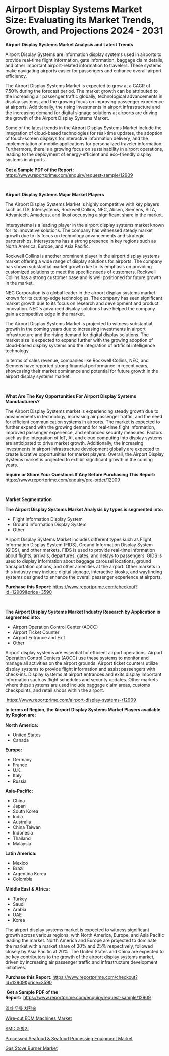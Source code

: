 <p><h1>Airport Display Systems Market Size: Evaluating its Market Trends, Growth, and Projections 2024 - 2031</h1></p><p><strong>Airport Display Systems Market Analysis and Latest Trends</strong></p>
<p><p>Airport Display Systems are information display systems used in airports to provide real-time flight information, gate information, baggage claim details, and other important airport-related information to travelers. These systems make navigating airports easier for passengers and enhance overall airport efficiency.</p><p>The Airport Display Systems Market is expected to grow at a CAGR of 7.50% during the forecast period. The market growth can be attributed to the increasing air passenger traffic globally, technological advancements in display systems, and the growing focus on improving passenger experience at airports. Additionally, the rising investments in airport infrastructure and the increasing demand for digital signage solutions at airports are driving the growth of the Airport Display Systems Market.</p><p>Some of the latest trends in the Airport Display Systems Market include the integration of cloud-based technologies for real-time updates, the adoption of touch-screen displays for interactive information delivery, and the implementation of mobile applications for personalized traveler information. Furthermore, there is a growing focus on sustainability in airport operations, leading to the deployment of energy-efficient and eco-friendly display systems in airports.</p></p>
<p><strong>Get a Sample PDF of the Report:&nbsp;</strong> <a href="https://www.reportprime.com/enquiry/request-sample/12909">https://www.reportprime.com/enquiry/request-sample/12909</a></p>
<p>&nbsp;</p>
<p><strong>Airport Display Systems Major Market Players</strong></p>
<p><p>The Airport Display Systems Market is highly competitive with key players such as ITS, Intersystems, Rockwell Collins, NEC, Absen, Siemens, SITA, Advantech, Amadeus, and Ikusi occupying a significant share in the market. </p><p>Intersystems is a leading player in the airport display systems market known for its innovative solutions. The company has witnessed steady market growth due to its focus on technology advancements and strategic partnerships. Intersystems has a strong presence in key regions such as North America, Europe, and Asia Pacific.</p><p>Rockwell Collins is another prominent player in the airport display systems market offering a wide range of display solutions for airports. The company has shown substantial market growth due to its emphasis on providing customized solutions to meet the specific needs of customers. Rockwell Collins has a strong customer base and is well positioned for future growth in the market.</p><p>NEC Corporation is a global leader in the airport display systems market known for its cutting-edge technologies. The company has seen significant market growth due to its focus on research and development and product innovation. NEC's advanced display solutions have helped the company gain a competitive edge in the market.</p><p>The Airport Display Systems Market is projected to witness substantial growth in the coming years due to increasing investments in airport infrastructure and the rising demand for digital display solutions. The market size is expected to expand further with the growing adoption of cloud-based display systems and the integration of artificial intelligence technology. </p><p>In terms of sales revenue, companies like Rockwell Collins, NEC, and Siemens have reported strong financial performance in recent years, showcasing their market dominance and potential for future growth in the airport display systems market.</p></p>
<p>&nbsp;</p>
<p><strong>What Are The Key Opportunities For Airport Display Systems Manufacturers?</strong></p>
<p><p>The Airport Display Systems market is experiencing steady growth due to advancements in technology, increasing air passenger traffic, and the need for efficient communication systems in airports. The market is expected to further expand with the growing demand for real-time flight information, improved passenger experience, and enhanced security measures. Factors such as the integration of IoT, AI, and cloud computing into display systems are anticipated to drive market growth. Additionally, the increasing investments in airport infrastructure development globally are expected to create lucrative opportunities for market players. Overall, the Airport Display Systems market is projected to exhibit significant growth in the coming years.</p></p>
<p><strong>Inquire or Share Your Questions If Any Before Purchasing This Report:</strong> <a href="https://www.reportprime.com/enquiry/pre-order/12909">https://www.reportprime.com/enquiry/pre-order/12909</a></p>
<p>&nbsp;</p>
<p><strong>Market Segmentation</strong></p>
<p><strong>The Airport Display Systems Market Analysis by types is segmented into:</strong></p>
<p><ul><li>Flight Information Display System</li><li>Ground Information Display System</li><li>Other</li></ul></p>
<p><p>Airport Display Systems Market includes different types such as Flight Information Display System (FIDS), Ground Information Display System (GIDS), and other markets. FIDS is used to provide real-time information about flights, arrivals, departures, gates, and delays to passengers. GIDS is used to display information about baggage carousel locations, ground transportation options, and other amenities at the airport. Other markets in this industry may include digital signage, interactive kiosks, and wayfinding systems designed to enhance the overall passenger experience at airports.</p></p>
<p><strong>Purchase this Report:&nbsp;</strong><a href="https://www.reportprime.com/checkout?id=12909&price=3590">https://www.reportprime.com/checkout?id=12909&price=3590</a></p>
<p>&nbsp;</p>
<p><strong>The Airport Display Systems Market Industry Research by Application is segmented into:</strong></p>
<p><ul><li>Airport Operation Control Center (AOCC)</li><li>Airport Ticket Counter</li><li>Airport Entrance and Exit</li><li>Other</li></ul></p>
<p><p>Airport display systems are essential for efficient airport operations. Airport Operation Control Centers (AOCC) use these systems to monitor and manage all activities on the airport grounds. Airport ticket counters utilize display systems to provide flight information and assist passengers with check-ins. Display systems at airport entrances and exits display important information such as flight schedules and security updates. Other markets where these systems are used include baggage claim areas, customs checkpoints, and retail shops within the airport.</p></p>
<p><a href="https://www.reportprime.com/airport-display-systems-r12909">&nbsp;https://www.reportprime.com/airport-display-systems-r12909</a></p>
<p><strong>In terms of Region, the Airport Display Systems Market Players available by Region are:</strong></p>
<p>
    <p> <strong> North America: </strong>
        <ul>
            <li>United States</li>
            <li>Canada</li>
        </ul>
        </p> 
    <p> <strong> Europe: </strong>
        <ul>
            <li>Germany</li>
            <li>France</li>
            <li>U.K.</li>
            <li>Italy</li>
            <li>Russia</li>
        </ul>
        </p> 
    <p> <strong> Asia-Pacific: </strong>
        <ul>
            <li>China</li>
            <li>Japan</li>
            <li>South Korea</li>
            <li>India</li>
            <li>Australia</li>
            <li>China Taiwan</li>
            <li>Indonesia</li>
            <li>Thailand</li>
            <li>Malaysia</li>
        </ul>
        </p> 
    <p> <strong> Latin America: </strong>
        <ul>
            <li>Mexico</li>
            <li>Brazil</li>
            <li>Argentina Korea</li>
            <li>Colombia</li>
        </ul>
        </p> 
    <p> <strong> Middle East & Africa: </strong>
        <ul>
            <li>Turkey</li>
            <li>Saudi</li>
            <li>Arabia</li>
            <li>UAE</li>
            <li>Korea</li>
        </ul>
    </p>
    </p>
<p><p>The airport display systems market is expected to witness significant growth across various regions, with North America, Europe, and Asia Pacific leading the market. North America and Europe are projected to dominate the market with a market share of 30% and 25% respectively, followed closely by Asia Pacific at 20%. The United States and China are expected to be key contributors to the growth of the airport display systems market, driven by increasing air passenger traffic and infrastructure development initiatives.</p></p>
<p><strong>Purchase this Report: </strong><a href="https://www.reportprime.com/checkout?id=12909&price=3590">https://www.reportprime.com/checkout?id=12909&price=3590</a></p>
<p>&nbsp;<strong>Get a Sample PDF of the Report:&nbsp;&nbsp;</strong><a href="https://www.reportprime.com/enquiry/request-sample/12909">https://www.reportprime.com/enquiry/request-sample/12909</a></p>
<p><strong></strong></p>
<p><p><a href="https://github.com/plelbej847484502/Market-Research-Report-List-3/blob/main/796636263350.md">일차 무릎 치환술</a></p><p><a href="https://medium.com/@shirleygreene26/global-wire-cut-edm-machines-market-status-2024-2031-and-forecast-by-region-product-end-2674195af480">Wire-cut EDM Machines Market</a></p><p><a href="https://github.com/vseigx30c9a1j/Market-Research-Report-List-3/blob/main/662277663377.md">SMD 저항기</a></p><p><a href="https://github.com/almainyongb/Market-Research-Report-List-1/blob/main/processed-seafood-seafood-processing-equipment-market.md">Processed Seafood & Seafood Processing Equipment Market</a></p><p><a href="https://github.com/kimjmgeh81/Market-Research-Report-List-1/blob/main/gas-stove-burner-market.md">Gas Stove Burner Market</a></p></p>